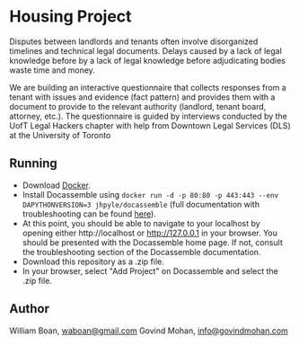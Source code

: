 # Housing Project

Disputes between landlords and tenants often involve disorganized timelines and technical legal documents. Delays caused by a lack of legal knowledge before by a lack of legal knowledge before adjudicating bodies waste time and money.

We are building an interactive questionnaire that collects responses from a tenant with issues and evidence (fact pattern) and provides them with a document to provide to the relevant authority (landlord, tenant board, attorney, etc.). The questionnaire is guided by interviews conducted by the UofT Legal Hackers chapter with help from Downtown Legal Services (DLS) at the University of Toronto

## Running
- Download [Docker](https://docs.docker.com/install/).
- Install Docassemble using `docker run -d -p 80:80 -p 443:443 --env DAPYTHONVERSION=3 jhpyle/docassemble` (full documentation with troubleshooting can be found [here](https://docassemble.org/docs/docker.html)).
- At this point, you should be able to navigate to your localhost by opening either http://localhost or http://127.0.0.1 in your browser. You should be presented with the Docassemble home page. If not, consult the troubleshooting section of the Docassemble documentation.
- Download this repository as a .zip file.
- In your browser, select "Add Project" on Docassemble and select the .zip file.

## Author

William Boan, waboan@gmail.com
Govind Mohan, info@govindmohan.com

